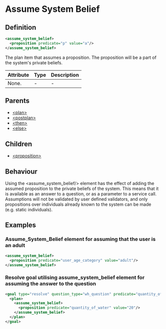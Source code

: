 # Assume System Belief
## Definition
```xml
<assume_system_belief>
  <proposition predicate="p" value="a"/>
</assume_system_belief>
```

The plan item that assumes a proposition. The proposition will be a part of the system's private beliefs.

Attribute | Type | Description |
--- | --- | --- |
None. | - | -|


## Parents
- [<plan\>](/dialog-domain-description-definition/domain/children/plan)
- [<postplan\>](/dialog-domain-description-definition/domain/children/postplan)
- [<then\>](/dialog-domain-description-definition/domain/children/if)
- [<else\>](/dialog-domain-description-definition/domain/children/if)

## Children
- [<proposition\>](/dialog-domain-description-definition/domain/children/proposition)

## Behaviour
Using the <assume_system_belief/> element has the effect of adding the assumed proposition to the private beliefs of the system. This means that it is available as an answer to a question, or as a parameter to a service call. Assumptions will not be validated by user defined validators, and only propositions over individuals already known to the system can be made (e.g. static individuals).


## Examples
### Assume_System_Belief element for assuming that the user is an adult

```xml
<assume_system_belief>
  <proposition predicate="user_age_category" value="adult"/>
</assume_system_belief>
```

### Resolve goal utilising assume\_system\_belief element for assuming the answer to the question

```xml
<goal type="resolve" question_type="wh_question" predicate="quantity_of_water">
  <plan>
    <assume_system_belief>
      <proposition predicate="quantity_of_water" value="20"/>
    </assume_system_belief>
  </plan>
</goal>
```
